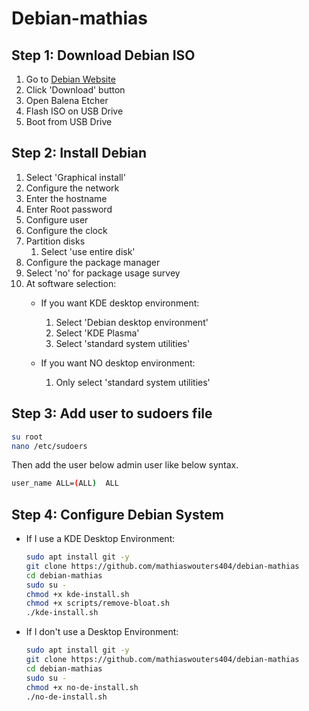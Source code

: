 # Debian-mathias

## Step 1: Download Debian ISO

1) Go to [Debian Website](https://www.debian.org/)
2) Click 'Download' button
3) Open Balena Etcher
4) Flash ISO on USB Drive
5) Boot from USB Drive

## Step 2: Install Debian

1) Select 'Graphical install'
2) Configure the network
3) Enter the hostname
4) Enter Root password
5) Configure user
6) Configure the clock
7) Partition disks
    1) Select 'use entire disk'
8) Configure the package manager
9) Select 'no' for package usage survey
10) At software selection:
    - If you want KDE desktop environment:
      1) Select 'Debian desktop environment'
      2) Select 'KDE Plasma'
      3) Select 'standard system utilities'
    
    - If you want NO desktop environment:
      1) Only select 'standard system utilities'

## Step 3: Add user to sudoers file
```bash
su root 
nano /etc/sudoers
```

Then add the user below admin user like below syntax.
```bash
user_name ALL=(ALL)  ALL
```

## Step 4: Configure Debian System
- If I use a KDE Desktop Environment:
  ```bash
  sudo apt install git -y
  git clone https://github.com/mathiaswouters404/debian-mathias
  cd debian-mathias
  sudo su -
  chmod +x kde-install.sh
  chmod +x scripts/remove-bloat.sh
  ./kde-install.sh
  ```

- If I don't use a Desktop Environment:
  ```bash
  sudo apt install git -y
  git clone https://github.com/mathiaswouters404/debian-mathias
  cd debian-mathias
  sudo su -
  chmod +x no-de-install.sh
  ./no-de-install.sh
  ```
